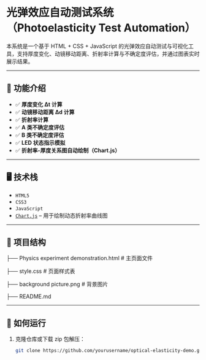 # 光弹效应自动测试系统（Photoelasticity Test Automation）

本系统是一个基于 HTML + CSS + JavaScript 的光弹效应自动测试与可视化工具，支持厚度变化、动镜移动距离、折射率计算与不确定度评估，并通过图表实时展示结果。

---

## 📌 功能介绍

- ✅ **厚度变化 Δt 计算**
- ✅ **动镜移动距离 Δd 计算**
- ✅ **折射率计算**
- ✅ **A 类不确定度评估**
- ✅ **B 类不确定度评估**
- ✅ **LED 状态指示模拟**
- ✅ **折射率-厚度关系图自动绘制（Chart.js）**

---

## 🖥️ 技术栈

- `HTML5`
- `CSS3`
- `JavaScript`
- [`Chart.js`](https://www.chartjs.org/) – 用于绘制动态折射率曲线图

---

## 📂 项目结构

├── Physics experiment demonstration.html # 主页面文件

├── style.css # 页面样式表

├── background picture.png # 背景图片

├── README.md

---

## 🚀 如何运行

1. 克隆仓库或下载 zip 包解压：
   ```bash
   git clone https://github.com/yourusername/optical-elasticity-demo.git
